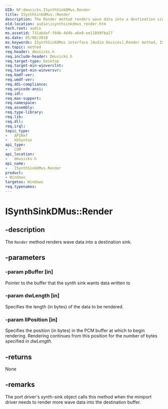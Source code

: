 ```yaml
---
UID: NF:dmusicks.ISynthSinkDMus.Render
title: ISynthSinkDMus::Render
description: The Render method renders wave data into a destination sink.
old-location: audio\isynthsinkdmus_render.htm
tech.root: audio
ms.assetid: 731abdaf-f84b-4d4b-a6e0-ee11899fba27
ms.date: 05/08/2018
ms.keywords: ISynthSinkDMus interface [Audio Devices],Render method, ISynthSinkDMus.Render, ISynthSinkDMus::Render, Render, Render method [Audio Devices], Render method [Audio Devices],ISynthSinkDMus interface, audio.isynthsinkdmus_render, audmp-routines_ada0270e-6234-4508-a323-f4bdaee295ce.xml, dmusicks/ISynthSinkDMus::Render
ms.topic: method
req.header: dmusicks.h
req.include-header: Dmusicks.h
req.target-type: Desktop
req.target-min-winverclnt: 
req.target-min-winversvr: 
req.kmdf-ver: 
req.umdf-ver: 
req.ddi-compliance: 
req.unicode-ansi: 
req.idl: 
req.max-support: 
req.namespace: 
req.assembly: 
req.type-library: 
req.lib: 
req.dll: 
req.irql: 
topic_type:
-	APIRef
-	kbSyntax
api_type:
-	COM
api_location:
-	dmusicks.h
api_name:
-	ISynthSinkDMus.Render
product:
- Windows
targetos: Windows
req.typenames: 
---
```


# ISynthSinkDMus::Render


## -description


The <code>Render</code> method renders wave data into a destination sink.


## -parameters




### -param pBuffer [in]

Pointer to the buffer that the synth sink wants data written to


### -param dwLength [in]

Specifies the length (in bytes) of the data to be rendered.


### -param llPosition [in]

Specifies the position (in bytes) in the PCM buffer at which to begin rendering. Rendering continues from this position for the number of bytes specified in <i>dwLength</i>.


## -returns



None




## -remarks



The port driver's synth-sink object calls this method when the miniport driver needs to render more wave data into the destination buffer.



